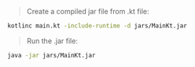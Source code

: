 > Create a compiled jar file from .kt file:

```bash
kotlinc main.kt -include-runtime -d jars/MainKt.jar
```

> Run the .jar file:

```bash
java -jar jars/MainKt.jar
```
